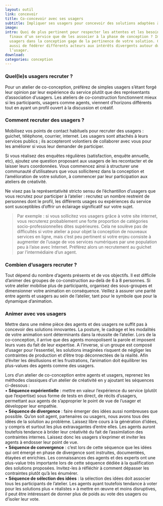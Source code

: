 ```yaml
---
layout: outil
link: concevoir
title: Co-concevoir avec ses usagers
subtitle: Impliquer ses usagers pour concevoir des solutions adaptées à leurs besoins
image: 
intro: Quoi de plus pertinent pour respecter les attentes et les besoins des bénéficiaires
  finaux d’un service que de les associer à la phase de conception ? Impliquer vos
  usagers dans la conception gage de la pertinence de votre solution. Cela permet
  aussi de fédérer différents acteurs aux intérêts divergents autour du bénéfice de
  l’usager.
download: 
categories: conception
---
```


### Quel(le)s usagers recruter ? 
Pour un atelier de co-conception, préférez de simples usagers s’étant forgé leur opinion par leur expérience du service plutôt que des représentants d’association d’usagers. Les ateliers de co-construction fonctionnent mieux si les participants, usagers comme agents, viennent d’horizons différents tout en ayant un profil ouvert à la discussion et créatif.

### Comment recruter des usagers ? 
Mobilisez vos points de contact habituels pour recruter des usagers : guichet, téléphone, courrier, internet. Les usagers sont attachés à leurs services publics ; ils accepteront volontiers de collaborer avec vous pour les améliorer si vous leur demander de participer. 

Si vous réalisez des enquêtes régulières (satisfaction, enquête annuelle, etc), ajoutez une question proposant aux usagers de les recontacter et de laisser leurs coordonnées. Vous commencez ainsi à structurer une communauté d’utilisateurs que vous solliciterez dans la conception et l’amélioration de votre solution, à commencer par leur participation aux ateliers de créativité.

Ne visez pas la représentativité stricto sensu de l’échantillon d’usagers que vous recrutez pour participer à l’atelier : recrutez un nombre restreint de personnes dont le profil, les différents usages ou expériences du service sont susceptibles d’offrir un éclairage significatif sur votre sujet.  

> Par exemple : si vous sollicitez vos usagers grâce à votre site internet, vous recruterez probablement une forte proportion de catégories socio-professionnelles dites supérieures. Cela ne soulève pas de difficultés si votre atelier a pour objet la conception de nouveaux services en ligne, mais c’est peu pertinent si votre enjeu consiste à augmenter de l’usage de vos services numériques par une population peu à l’aise avec Internet. Préférez alors un recrutement au guichet par l’intermédiaire d’un agent.

### Combien d’usagers recruter ?
Tout dépend du nombre d’agents présents et de vos objectifs. Il est difficile d’animer des groupes de co-construction au-delà de 6 à 8 personnes. Si votre atelier mobilise plus de participants, organisez des sous-groupes et dimensionner votre animation en conséquence. Veillez à assurer une parité entre agents et usagers au sein de l’atelier, tant pour le symbole que pour la dynamique d’animation.

### Animer avec vos usagers
Mettre dans une même pièce des agents et des usagers ne suffit pas à concevoir des solutions innovantes. La posture, le cadrage et les modalités de votre animation sont déterminants dans la réussite de l’atelier.
Lors de la co-conception, il arrive que des agents monopolisent la parole et imposent leurs vues du fait de leur expertise. A l’inverse, si un groupe est composé d’usager pour l’essentiel, les solutions imaginées risquent de négliger les contraintes de production et d’être trop déconnectées de la réalité. Afin d’éviter les désillusions et les frustrations, l’animation doit équilibrer les plus-values des agents comme des usagers.
 
Lors d’un atelier de co-conception entre agents et usagers, reprenez les méthodes classiques d’un atelier de créativité en y ajoutant les séquences ci-dessous :  
• **Séquence expérientielle** : mettre en valeur l’expérience du service (plutôt que l’expertise)  sous forme de tests en direct, de récits d’usagers, permettant aux agents de s’approprier le point de vue de l’usager et développer leur empathie.    
• **Séquence de divergence** : faire émerger des idées aussi nombreuses que possible. Qu’on soit agent, partenaires ou usagers, nous avons tous des idées de la solution au problème. Laissez libre cours à la génération d’idées, y compris et surtout les plus extravagantes d’entre elles. Les agents auront toutefois tendance à brider leur créativité du fait de l’assimilation des contraintes internes. Laissez donc les usagers s’exprimer et inviter les agents à endosser leur point de vue.   
• **Séquence de convergence** : c’est lors de cette séquence que les idées qui ont émergé en phase de divergence sont instruites, documentées, étayées et enrichies.  Les connaissances des agents et des experts ont une plus-value très importante lors de cette séquence dédiée à la qualification des solutions proposées. Invitez-les à réfléchir à comment dépasser les contraintes plutôt qu’à les énumérer.  
• **Séquence de sélection des idées** : la sélection des idées doit associer tous les participants de l’atelier. Les agents ayant toutefois tendance à voter pour les solutions plus « réalistes » à mettre en œuvre et moins disruptives, il peut être intéressant de donner plus de poids au vote des usagers ou d’isoler leur vote.